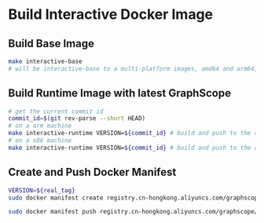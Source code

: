 # Build Interactive Docker Image

## Build Base Image

```bash
make interactive-base 
# will be interactive-base to a multi-platform images, amd64 and arm64, and push to the remote
```

## Build Runtime Image with latest GraphScope

```bash
# get the current commit id
commit_id=$(git rev-parse --short HEAD)
# on a arm machine
make interactive-runtime VERSION=${commit_id} # build and push to the remote 
# on a x86 machine
make interactive-runtime VERSION=${commit_id} # build and push to the remote 
```

## Create and Push Docker Manifest 

```bash
VERSION=${real_tag}
sudo docker manifest create registry.cn-hongkong.aliyuncs.com/graphscope/interactive:${VERSION} --amend registry.cn-hongkong.aliyuncs.com/graphscope/interactive:${commit_id}-x86_64 --amend registry.cn-hongkong.aliyuncs.com/graphscope/interactive:${commit_id}-aarch64

sudo docker manifest push registry.cn-hongkong.aliyuncs.com/graphscope/interactive:${VERSION}
```